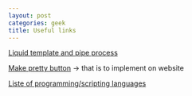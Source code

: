 ```yaml
---
layout: post
categories: geek
title: Useful links
---
```


[Liquid template and pipe process](https://shopify.github.io/liquid/filters/join/)

[Make pretty button](https://fvsch.com/styling-buttons) -> that is to implement on website

[Liste of programming/scripting languages](https://kinsta.com/blog/scripting-languages/)
